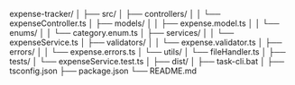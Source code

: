 expense-tracker/
│
├── src/
│   ├── controllers/
│   │   └── expenseController.ts
│   ├── models/
│   │   ├── expense.model.ts
│   │   └── enums/
│   │       └── category.enum.ts
│   ├── services/
│   │   └── expenseService.ts
│   ├── validators/
│   │   └── expense.validator.ts
│   ├── errors/
│   │   └── expense.errors.ts
│   └── utils/
│       └── fileHandler.ts
│
├── tests/
│   └── expenseService.test.ts
│
├── dist/
│
├── task-cli.bat
│
├── tsconfig.json
├── package.json
└── README.md

